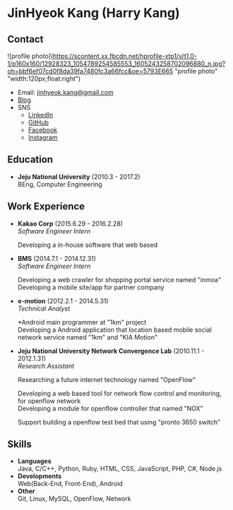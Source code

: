 # JinHyeok Kang (Harry Kang)  
## Contact
![profile photo](https://scontent.xx.fbcdn.net/hprofile-xtp1/v/t1.0-1/p160x160/12928323_1054789254585553_1605243258702096880_n.jpg?oh=bbf6ef07cd0f8da39fa7480fc3a66fcc&oe=5793E665 "profile photo" "width:120px;float:right")
- Email: [jinhyeok.kang@gmail.com](mailto:jinhyeok.kang@gmail.com)
- [Blog](http://blog.skyserv.kr)
- SNS
	- [LinkedIn](https://www.linkedin.com/in/jinhyeok)
	- [GitHub](https://github.com/jhkang)
	- [Facebook](https://www.facebook.com/jinhyeok)
	- [Instagram](https://www.instagram.com/jinhyeok_kang)

## Education
- **Jeju National University** (2010.3 - 2017.2)  
	BEng, Computer Engineering

## Work Experience
- **Kakao Corp** (2015.6.29 - 2016.2.28)  
	*Software Engineer Intern*

	Developing a in-house software that web based

- **BMS** (2014.7.1 - 2014.12.31)  
	*Software Engineer Intern*

	Developing a web crawler for shopping portal service named "inmoa"  
	Developing a mobile site/app for partner company

- **e-motion** (2012.2.1 - 2014.5.31)  
	*Technical Analyst*

	*Android main programmer at "1km" project  
	Developing a Android application that location based mobile social network service named "1km" and "KIA Motion"

- **Jeju National University Network Convergence Lab** (2010.11.1 - 2012.1.31)  
	*Research Assistant*

	Researching a future internet technology named "OpenFlow"

	Developing a web based tool for network flow control and monitoring, for openflow network  
	Developing a module for openflow controller that named "NOX"

	Support building a openflow test bed that using "pronto 3650 switch"

## Skills
- **Languages**  
	Java, C/C++, Python, Ruby, HTML, CSS, JavaScript, PHP, C#, Node.js
- **Developments**  
	Web(Back-End, Front-End), Android
- **Other**  
	Git, Linux, MySQL, OpenFlow, Network

